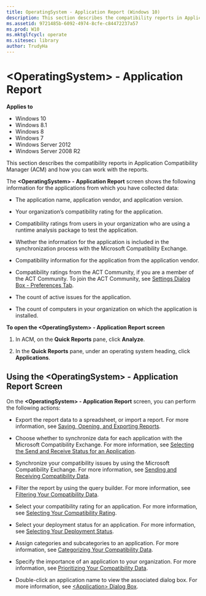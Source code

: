 ```yaml
---
title: OperatingSystem - Application Report (Windows 10)
description: This section describes the compatibility reports in Application Compatibility Manager (ACM) and how you can work with the reports.
ms.assetid: 9721485b-6092-4974-8cfe-c84472237a57
ms.prod: W10
ms.mktglfcycl: operate
ms.sitesec: library
author: TrudyHa
---
```


# &lt;OperatingSystem&gt; - Application Report


**Applies to**

-   Windows 10
-   Windows 8.1
-   Windows 8
-   Windows 7
-   Windows Server 2012
-   Windows Server 2008 R2

This section describes the compatibility reports in Application Compatibility Manager (ACM) and how you can work with the reports.

The **&lt;OperatingSystem&gt; - Application Report** screen shows the following information for the applications from which you have collected data:

-   The application name, application vendor, and application version.

-   Your organization’s compatibility rating for the application.

-   Compatibility ratings from users in your organization who are using a runtime analysis package to test the application.

-   Whether the information for the application is included in the synchronization process with the Microsoft Compatibility Exchange.

-   Compatibility information for the application from the application vendor.

-   Compatibility ratings from the ACT Community, if you are a member of the ACT Community. To join the ACT Community, see [Settings Dialog Box - Preferences Tab](settings-dialog-box---preferences-tab.md).

-   The count of active issues for the application.

-   The count of computers in your organization on which the application is installed.

**To open the &lt;OperatingSystem&gt; - Application Report screen**

1.  In ACM, on the **Quick Reports** pane, click **Analyze**.

2.  In the **Quick Reports** pane, under an operating system heading, click **Applications**.

## <a href="" id="using-the--operatingsystem----application-report-screen"></a>Using the &lt;OperatingSystem&gt; - Application Report Screen


On the **&lt;OperatingSystem&gt; - Application Report** screen, you can perform the following actions:

-   Export the report data to a spreadsheet, or import a report. For more information, see [Saving, Opening, and Exporting Reports](saving-opening-and-exporting-reports.md).

-   Choose whether to synchronize data for each application with the Microsoft Compatibility Exchange. For more information, see [Selecting the Send and Receive Status for an Application](selecting-the-send-and-receive-status-for-an-application.md).

-   Synchronize your compatibility issues by using the Microsoft Compatibility Exchange. For more information, see [Sending and Receiving Compatibility Data](sending-and-receiving-compatibility-data.md).

-   Filter the report by using the query builder. For more information, see [Filtering Your Compatibility Data](filtering-your-compatibility-data.md).

-   Select your compatibility rating for an application. For more information, see [Selecting Your Compatibility Rating](selecting-your-compatibility-rating.md).

-   Select your deployment status for an application. For more information, see [Selecting Your Deployment Status](selecting-your-deployment-status.md).

-   Assign categories and subcategories to an application. For more information, see [Categorizing Your Compatibility Data](categorizing-your-compatibility-data.md).

-   Specify the importance of an application to your organization. For more information, see [Prioritizing Your Compatibility Data](prioritizing-your-compatibility-data.md).

-   Double-click an application name to view the associated dialog box. For more information, see [&lt;Application&gt; Dialog Box](application-dialog-box.md).

 

 





